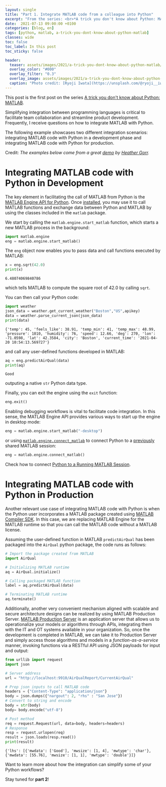 ```yaml
---
layout: single
title: "Part 1. Integrate MATLAB code from a colleague into Python"
excerpt: "From the series: <br>*A trick you don't know about Python: MATLAB*"
date:  2021-07-13 09:00:00 +0100
categories: [blog, en]
tags: [python, matlab, a-trick-you-dont-know-about-python-matlab]
classes: wide
toc: false
toc_label: In this post
toc_sticky: false

header: 
  teaser: assets/images/2021/a-trick-you-dont-know-about-python-matlab/trick-integrate.jpg
  overlay_color: "#000"
  overlay_filter: "0.3"
  overlay_image: assets/images/2021/a-trick-you-dont-know-about-python-matlab/trick-integrate.jpg
  caption: "Photo credit: [Ryoji Iwata](https://unsplash.com/@ryoji__iwata?utm_source=unsplash&utm_medium=referral&utm_content=creditCopyText)"
---
```


This post is the first post on the series [A trick you don't know about Python: MATLAB](../../../blog/en/a-trick-you-dont-know-about-python-matlab).

Simplifying integration between programming languages is critical to facilitate team collaboration and streamline product development. Frequently, I receive questions on how to integrate MATLAB with Python. 

The following example showcases two different integration scenarios: integrating MATLAB code with Python in a development phase and integrating MATLAB code with Python for production.

Credit: _The examples below come from a great [demo](https://github.com/hgorr/matlab-with-python) by [Heather Gorr](https://twitter.com/heathergorr)._

# Integrating MATLAB code with Python in Development
The key element in facilitating the call of MATLAB from Python is the [MATLAB Engine API for Python](https://www.mathworks.com/help/matlab/matlab_external/get-started-with-matlab-engine-for-python.html?lang=en). Once [installed](https://www.mathworks.com/help/matlab/matlab_external/install-the-matlab-engine-for-python.html), you may use it to call MATLAB functions and exchange data between Python and MATLAB by using the classes included in the `matlab` package.

We start by calling the `matlab.engine.start_matlab` function, which starts a new MATLAB process in the background:

```python
import matlab.engine
eng = matlab.engine.start_matlab()
```

The `eng` object now enables you to pass data and call functions executed by MATLAB:
```python
x = eng.sqrt(42.0)
print(x)
```
```
6.48074069840786
```
which tells MATLAB to compute the square root of 42.0 by calling `sqrt`.

You can then call your Python code:
```python
import weather
json_data = weather.get_current_weather("Boston","US",apikey)
data = weather.parse_current_json(json_data)
print(data)
```
```
{'temp': 45, 'feels_like': 38.91, 'temp_min': 41, 'temp_max': 48.99, 'pressure': 1010, 'humidity': 76, 'speed': 12.66, 'deg': 270, 'lon': -71.0598, 'lat': 42.3584, 'city': 'Boston', 'current_time': '2021-04-20 10:54:13.569727'}
```

and call any user-defined functions developed in MATLAB:
```python
aq = eng.predictAirQual(data)
print(aq)
```
```
Good
```
outputing a native `str` Python data type.

Finally, you can exit the engine using the `exit` function:
```python
eng.exit()
```

Enabling debugging workflows is vital to facilitate code integration. In this sense, the MATLAB Engine API provides various ways to start up the engine in desktop mode:
```python
eng = matlab.engine.start_matlab("-desktop")
```

or using [`matlab.engine.connect_matlab`](https://www.mathworks.com/help/matlab/apiref/matlab.engine.connect_matlab.html) to connect Python to a [previously](https://www.mathworks.com/help/matlab/ref/matlab.engine.shareengine.html) shared MATLAB session:
```python
eng = matlab.engine.connect_matlab()
```
Check how to connect [Python to a Running MATLAB Session](https://www.mathworks.com/help/matlab/matlab_external/connect-python-to-running-matlab-session.html).

# Integrating MATLAB code with Python in Production

Another relevant use case of integrating MATLAB code with Python is when the Python user incorporates a MATLAB package created using [MATLAB Compiler SDK](https://www.mathworks.com/products/matlab-compiler-sdk.html). In this case, we are replacing MATLAB Engine for the MATLAB runtime so that you can call the MATLAB code without a MATLAB license. 

Assuming the user-defined function in MATLAB `predictAirQual` has been packaged into the `AirQual` python package, the code runs as follows:

```python
# Import the package created from MATLAB
import AirQual

# Initializing MATLAB runtime
aq = AirQual.initialize()

# Calling packaged MATLAB function
label = aq.predictAirQual(data)

# Terminating MATLAB runtime
aq.terminate()
```

Additionally, another very convenient mechanism aligned with scalable and secure architecture designs can be realized by using MATLAB Production Server. [MATLAB Production Server](https://www.mathworks.com/products/matlab-production-server.html) is an application server that allows us to operationalize your models or algorithms through APIs, integrating them with the IT and OT systems available in your organization. So, once the development is completed in MATLAB, we can take it to Production Server and simply access those algorithms and models in a _function-as-a-service_ manner, invoking functions via a RESTful API using JSON payloads for input and output:

```python
from urllib import request
import json

# Server address 
url = "http://localhost:9910/AirQualReport/CurrentAirQual"

# Prep json inputs to call MATLAB code 
headers = {"Content-Type": "application/json"}
body = json.dumps({"nargout": 2, "rhs" : "San Jose"})
# Convert to string and encode
body = str(body)
body= body.encode("utf-8")

# Post method
req = request.Request(url, data=body, headers=headers)
# Response
resp = request.urlopen(req)
result = json.loads(resp.read())
print(result)
```
```
{'lhs': [{'mwdata': ['Good'], 'mwsize': [1, 4], 'mwtype': 'char'}, {'mwdata': [55.76], 'mwsize': [1, 1], 'mwtype': 'double'}]}
```

Want to learn more about how the integration can simplify some of your Python workflows? 

Stay tuned for **part 2**!